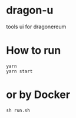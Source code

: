 # dragon-u
tools ui for dragonereum

# How to run
```
yarn
yarn start
```

# or by Docker
```
sh run.sh
```
